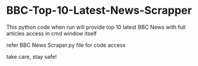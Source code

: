 # BBC-Top-10-Latest-News-Scrapper
This python code when run will provide top 10 latest BBC News with full articles access in cmd window itself

refer BBC News Scraper.py file for code access

take care, stay safe!

